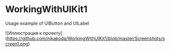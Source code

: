 # WorkingWithUIKit1
Usage example of UIButton and UILabel

![Иллюстрация к проекту] (https://github.com/nikakoda/WorkingWithUIKit1/blob/master/Screenshots/screen1.png)

